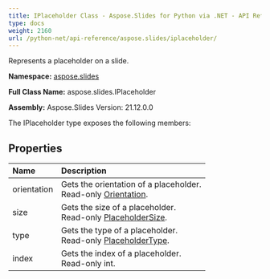 ```yaml
---
title: IPlaceholder Class - Aspose.Slides for Python via .NET - API Reference
type: docs
weight: 2160
url: /python-net/api-reference/aspose.slides/iplaceholder/
---
```


Represents a placeholder on a slide.

**Namespace:** [aspose.slides](/python-net/api-reference/aspose.slides/)

**Full Class Name:** aspose.slides.IPlaceholder

**Assembly:**  Aspose.Slides Version: 21.12.0.0

The IPlaceholder type exposes the following members:
## **Properties**
|**Name**|**Description**|
| :- | :- |
|orientation|Gets the orientation of a placeholder.<br/>            Read-only [Orientation](/python-net/api-reference/aspose.slides/orientation/).|
|size|Gets the size of a placeholder.<br/>            Read-only [PlaceholderSize](/python-net/api-reference/aspose.slides/placeholdersize/).|
|type|Gets the type of a placeholder.<br/>            Read-only [PlaceholderType](/python-net/api-reference/aspose.slides/placeholdertype/).|
|index|Gets the index of a placeholder.<br/>            Read-only int.|
